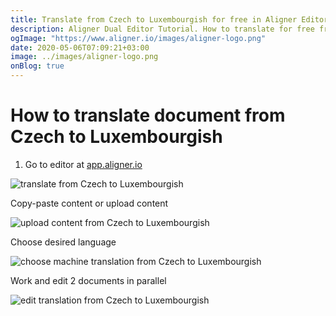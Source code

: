 ```yaml
---
title: Translate from Czech to Luxembourgish for free in Aligner Editor
description: Aligner Dual Editor Tutorial. How to translate for free from Czech to Luxembourgish. Aligner is multilingual document management platform. 
ogImage: "https://www.aligner.io/images/aligner-logo.png"
date: 2020-05-06T07:09:21+03:00
image: ../images/aligner-logo.png
onBlog: true
---
```


# How to translate document from Czech to Luxembourgish

1. Go to editor at [app.aligner.io](https://app.aligner.io "Aligner App web page")

![translate from Czech to Luxembourgish](../aligner-blank-editor.png "translate from Czech to Luxembourgish")

Copy-paste content or upload content

![upload content from Czech to Luxembourgish](../aligner-uploaded-document.png "upload content from Czech to Luxembourgish")

Choose desired language

![choose machine translation from Czech to Luxembourgish](../aligner-language-dropdown.png "choose machine translation from Czech to Luxembourgish")

Work and edit 2 documents in parallel

![edit translation from Czech to Luxembourgish](../aligner-double-sitded-editor.png "edit translation from Czech to Luxembourgish")

